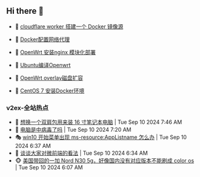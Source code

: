 ## Hi there 👋

<!--
**dkyg666/dkyg666** is a ✨ _special_ ✨ repository because its `README.md` (this file) appears on your GitHub profile.

Here are some ideas to get you started:

- 🔭 I’m currently working on ...
- 🌱 I’m currently learning ...
- 👯 I’m looking to collaborate on ...
- 🤔 I’m looking for help with ...
- 💬 Ask me about ...
- 📫 How to reach me: ...
- 😄 Pronouns: ...
- ⚡ Fun fact: ...
-->

<!-- BLOG-POST-LIST:START -->
- 🦩 [cloudflare worker 搭建一个 Docker 镜像源](http://blog.1996099.xyz/archives/cloudflare-worker-da-jian-yi-ge-docker-jing-xiang-zhan) 

- 🚦 [Docker配置网络代理](http://blog.1996099.xyz/archives/dockerpei-zhi-wang-luo-dai-li) 

- 🫶 [OpenWrt 安装nginx 模块化部署](http://blog.1996099.xyz/archives/openwrt-an-zhuang-nginx-mo-kuai-hua-bu-shu) 

- 🦄 [Ubuntu编译Openwrt](http://blog.1996099.xyz/archives/ubuntuzi-bian-yi-openwrt) 

- 🐻 [OpenWrt overlay磁盘扩容](http://blog.1996099.xyz/archives/openwrt-overlay) 

- 🤖 [CentOS 7 安装Docker环境](http://blog.1996099.xyz/archives/centos-docker) 
<!-- BLOG-POST-LIST:END -->

### v2ex-全站热点
<!-- v2ex:START -->
- 🥸 [想换一个双肩包用来装 16 寸笔记本电脑](https://www.v2ex.com/t/1071684#reply4) | Tue Sep 10 2024 7:46 AM
- 🤗 [电脑是中病毒了吗](https://www.v2ex.com/t/1071672#reply2) | Tue Sep 10 2024 7:20 AM
- 🎭 [win10 开始菜单出现 ms-resource:AppListname 怎么办](https://www.v2ex.com/t/1071654#reply0) | Tue Sep 10 2024 6:37 AM
- 🥷 [谈谈大家对微前端的看法](https://www.v2ex.com/t/1071651#reply15) | Tue Sep 10 2024 6:34 AM
- 🐵 [美国带回的一加 Nord N30 5g，好像国内没有对应版本不能刷成 color os](https://www.v2ex.com/t/1071638#reply1) | Tue Sep 10 2024 6:07 AM<!-- v2ex:END -->

